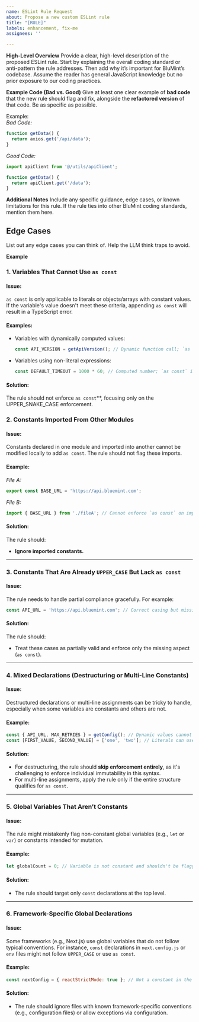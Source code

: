 ```yaml
---
name: ESLint Rule Request
about: Propose a new custom ESLint rule
title: "[RULE]"
labels: enhancement, fix-me
assignees: ''

---
```


**High-Level Overview**
Provide a clear, high-level description of the proposed ESLint rule. Start by explaining the overall coding standard or anti-pattern the rule addresses. Then add why it’s important for BluMint’s codebase. Assume the reader has general JavaScript knowledge but no prior exposure to our coding practices.

**Example Code (Bad vs. Good)**
Give at least one clear example of **bad code** that the new rule should flag and fix, alongside the **refactored version** of that code. Be as specific as possible.

Example:  
_Bad Code:_  
```javascript
function getData() {
  return axios.get('/api/data');
}
```

_Good Code:_  
```javascript
import apiClient from '@/utils/apiClient';

function getData() {
  return apiClient.get('/data');
}
```

**Additional Notes**
Include any specific guidance, edge cases, or known limitations for this rule. If the rule ties into other BluMint coding standards, mention them here.


## **Edge Cases**
List out any edge cases you can think of. Help the LLM think traps to avoid.

**Example**
### **1. Variables That Cannot Use `as const`**
#### Issue:
`as const` is only applicable to literals or objects/arrays with constant values. If the variable's value doesn't meet these criteria, appending `as const` will result in a TypeScript error.

#### Examples:
- Variables with dynamically computed values:
  ```javascript
  const API_VERSION = getApiVersion(); // Dynamic function call; `as const` cannot be added.
  ```
- Variables using non-literal expressions:
  ```javascript
  const DEFAULT_TIMEOUT = 1000 * 60; // Computed number; `as const` is invalid here.
  ```

#### Solution:
The rule should not enforce `as const`**, focusing only on the UPPER_SNAKE_CASE enforcement.

### **2. Constants Imported From Other Modules**
#### Issue:
Constants declared in one module and imported into another cannot be modified locally to add `as const`. The rule should not flag these imports.

#### Example:
_File A:_
```javascript
export const BASE_URL = 'https://api.bluemint.com';
```
_File B:_
```javascript
import { BASE_URL } from './fileA'; // Cannot enforce `as const` on imports.
```

#### Solution:
The rule should:
- **Ignore imported constants.**

---

### **3. Constants That Are Already `UPPER_CASE` But Lack `as const`**
#### Issue:
The rule needs to handle partial compliance gracefully. For example:
```javascript
const API_URL = 'https://api.bluemint.com'; // Correct casing but missing `as const`.
```

#### Solution:
The rule should:
- Treat these cases as partially valid and enforce only the missing aspect (`as const`).

---

### **4. Mixed Declarations (Destructuring or Multi-Line Constants)**
#### Issue:
Destructured declarations or multi-line assignments can be tricky to handle, especially when some variables are constants and others are not.

#### Example:
```javascript
const { API_URL, MAX_RETRIES } = getConfig(); // Dynamic values cannot use `as const`.
const [FIRST_VALUE, SECOND_VALUE] = ['one', 'two']; // Literals can use `as const`.
```

#### Solution:
- For destructuring, the rule should **skip enforcement entirely**, as it's challenging to enforce individual immutability in this syntax.
- For multi-line assignments, apply the rule only if the entire structure qualifies for `as const`.

---

### **5. Global Variables That Aren’t Constants**
#### Issue:
The rule might mistakenly flag non-constant global variables (e.g., `let` or `var`) or constants intended for mutation.

#### Example:
```javascript
let globalCount = 0; // Variable is not constant and shouldn't be flagged.
```

#### Solution:
- The rule should target only `const` declarations at the top level.

---

### **6. Framework-Specific Global Declarations**
#### Issue:
Some frameworks (e.g., Next.js) use global variables that do not follow typical conventions. For instance, `const` declarations in `next.config.js` or `env` files might not follow `UPPER_CASE` or use `as const`.

#### Example:
```javascript
const nextConfig = { reactStrictMode: true }; // Not a constant in the usual sense.
```

#### Solution:
- The rule should ignore files with known framework-specific conventions (e.g., configuration files) or allow exceptions via configuration.
